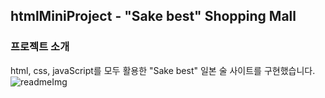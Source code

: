 ## htmlMiniProject - "Sake best" Shopping Mall

### 프로젝트 소개
html, css, javaScript를 모두 활용한 "Sake best" 일본 술 사이트를 구현했습니다.
![readmeImg](https://github.com/softwarej1/html_mini_project_shpping_mall/assets/105643491/35981c97-ea2c-457a-8f07-4a78bd3f11dd)
